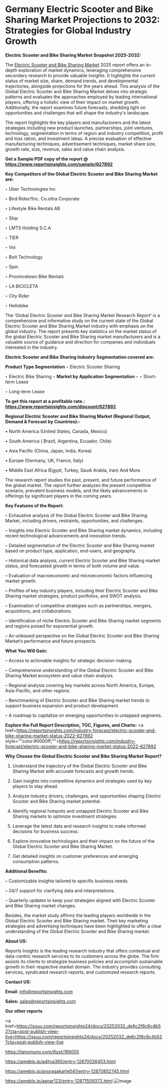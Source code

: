 # Germany Electric Scooter and Bike Sharing Market Projections to 2032: Strategies for Global Industry Growth

<strong>Electric Scooter and Bike Sharing Market Snapshot 2025-2032:</strong>

The <a href=https://www.reportsinsights.com/sample/627892>Electric Scooter and Bike Sharing Market</a> 2025 report offers an in-depth exploration of market dynamics, leveraging comprehensive secondary research to provide valuable insights. It highlights the current status of market size, share, demand trends, and developmental trajectories, alongside projections for the years ahead. This analysis of the Global Electric Scooter and Bike Sharing Market delves into strategic patterns and evaluates the approaches employed by leading international players, offering a holistic view of their impact on market growth. Additionally, the report examines future forecasts, shedding light on opportunities and challenges that will shape the industry's landscape.

The report highlights the key players and manufacturers and the latest strategies including new product launches, partnerships, joint ventures, technology, segmentation in terms of region and industry competition, profit and loss ration, and investment ideas. A precise evaluation of effective manufacturing techniques, advertisement techniques, market share size, growth rate, size, revenue, sales and value chain analysis.

<strong>Get a Sample PDF copy of the report @ <a href=https://www.reportsinsights.com/sample/627892 style=color:#0000ff;>https://www.reportsinsights.com/sample/627892</a></strong>

<strong>Key Competitors of the Global Electric Scooter and Bike Sharing Market are:</strong>

‣ Uber Technologies Inc

‣ Bird Rides?Inc.
 Co.oltra Corporate

‣ Lifestyle Bike Rentals AB

‣ Skip

‣ LMTS Holding S.C.A

‣ TIER

‣ Voi

‣ Bolt Technology

‣ Spin

‣ Provincetown Bike Rentals

‣ LA BICICLETA

‣ City Rider

‣ Hellobike

The ‘Global Electric Scooter and Bike Sharing Market Research Report’ is a comprehensive and informative study on the current state of the Global Electric Scooter and Bike Sharing Market industry with emphasis on the global industry. The report presents key statistics on the market status of the global Electric Scooter and Bike Sharing market manufacturers and is a valuable source of guidance and direction for companies and individuals interested in the industry.

<strong>Electric Scooter and Bike Sharing Industry Segmentation covered are:</strong>

<strong>Product Type Segmentation</strong>
‣
Electric Scooter Sharing

‣ Electric Bike Sharing
‣ 
<strong>Market by Application Segmentation</strong>
‣
‣  Short-term Lease

‣ Long-term Lease

<strong>To get this report at a profitable rate.: <a href=https://www.reportsinsights.com/discount/627892 style=color:#0000ff;>https://www.reportsinsights.com/discount/627892</a></strong>

<strong>Regional Electric Scooter and Bike Sharing Market (Regional Output, Demand &amp; Forecast by Countries):-</strong>

• North America (United States, Canada, Mexico)

• South America ( Brazil, Argentina, Ecuador, Chile)

• Asia Pacific (China, Japan, India, Korea)

• Europe (Germany, UK, France, Italy)

• Middle East Africa (Egypt, Turkey, Saudi Arabia, Iran) And More.

The research report studies the past, present, and future performance of the global market. The report further analyzes the present competitive scenario, prevalent business models, and the likely advancements in offerings by significant players in the coming years.

<strong>Key Features of the Report:</strong>

– Exhaustive analysis of the Global Electric Scooter and Bike Sharing Market, including drivers, restraints, opportunities, and challenges.

– Insights into Electric Scooter and Bike Sharing market dynamics, including recent technological advancements and innovation trends.

– Detailed segmentation of the Electric Scooter and Bike Sharing market based on product type, application, end-users, and geography.

– Historical data analysis, current Electric Scooter and Bike Sharing market status, and forecasted growth in terms of both volume and value.

– Evaluation of macroeconomic and microeconomic factors influencing market growth.

– Profiles of key industry players, including their Electric Scooter and Bike Sharing market strategies, product portfolios, and SWOT analysis.

– Examination of competitive strategies such as partnerships, mergers, acquisitions, and collaborations.

– Identification of niche Electric Scooter and Bike Sharing market segments and regions poised for exponential growth.

– An unbiased perspective on the Global Electric Scooter and Bike Sharing Market’s performance and future prospects.

<strong>What You Will Gain:</strong>

– Access to actionable insights for strategic decision-making.

– Comprehensive understanding of the Global Electric Scooter and Bike Sharing Market ecosystem and value chain analysis.

– Regional analysis covering key markets across North America, Europe, Asia-Pacific, and other regions.

– Benchmarking of Electric Scooter and Bike Sharing market trends to support business expansion and product development.

– A roadmap to capitalize on emerging opportunities in untapped segments.

<strong>Explore the Full Report Description, TOC, Figures, and Charts:</strong>
<a href=https://reportsinsights.com/industry-forecast/electric-scooter-and-bike-sharing-market-status-2022-627892 style=""color:#0000ff;"">https://reportsinsights.com/industry-forecast/electric-scooter-and-bike-sharing-market-status-2022-627892</a>

<strong>Why Choose the Global Electric Scooter and Bike Sharing Market Report?</strong>

1. Understand the trajectory of the Global Electric Scooter and Bike Sharing Market with accurate forecasts and growth trends.

2. Gain insights into competitive dynamics and strategies used by key players to stay ahead.

3. Analyze industry drivers, challenges, and opportunities shaping Electric Scooter and Bike Sharing market potential.

4. Identify regional hotspots and untapped Electric Scooter and Bike Sharing markets to optimize investment strategies.

5. Leverage the latest data and research insights to make informed decisions for business success.

6. Explore innovative technologies and their impact on the future of the Global Electric Scooter and Bike Sharing Market.

7. Get detailed insights on customer preferences and emerging consumption patterns.

<strong>Additional Benefits:</strong>

– Customizable insights tailored to specific business needs.

– 24/7 support for clarifying data and interpretations.

– Quarterly updates to keep your strategies aligned with Electric Scooter and Bike Sharing market changes.

Besides, the market study affirms the leading players worldwide in the Global Electric Scooter and Bike Sharing market. Their key marketing strategies and advertising techniques have been highlighted to offer a clear understanding of the Global Electric Scooter and Bike Sharing market.

<strong><strong>About US</strong>:</strong>

Reports Insights is the leading research industry that offers contextual and data-centric research services to its customers across the globe. The firm assists its clients to strategize business policies and accomplish sustainable growth in their respective market domain. The industry provides consulting services, syndicated research reports, and customized research reports.

<strong>Contact US:</strong>

<p class=><b>Email:</b> <a href=mailto:info@reportsinsights.com>info@reportsinsights.com</a></p>
<p class=><b>Sales:</b> <a href=mailto:sales@reportsinsights.com>sales@reportsinsights.com</a></p>

<strong>Our other reports</strong>

<a href=https://issuu.com/reportsinsights24/docs/20252032_de6c2f8c6c4b52?cta=post-publish-view-live>https://issuu.com/reportsinsights24/docs/20252032_de6c2f8c6c4b52?cta=post-publish-view-live</a>

<a href=https://tanomuno.com/illust/166055>https://tanomuno.com/illust/166055</a>

<a href=https://ameblo.jp/aditya365/entry-12870026453.html>https://ameblo.jp/aditya365/entry-12870026453.html</a>

<a href=https://ameblo.jp/anuragakarte041/entry-12870852745.html>https://ameblo.jp/anuragakarte041/entry-12870852745.html</a>

<a href=https://ameblo.jp/aanar123/entry-12871509372.html>https://ameblo.jp/aanar123/entry-12871509372.html</a>
![image](https://github.com/user-attachments/assets/66a8748c-bc2b-46c1-946e-8767dfad93e2)
